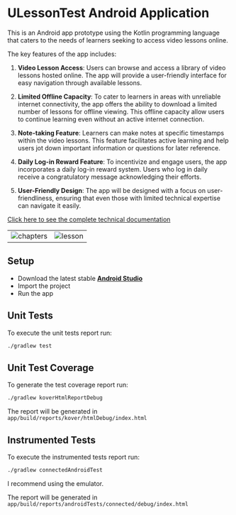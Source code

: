 # ULessonTest Android Application

This is an Android app prototype using the Kotlin programming language that caters to the needs of learners seeking to access video lessons online.

The key features of the app includes:

1. **Video Lesson Access**: Users can browse and access a library of video lessons hosted online. The app will provide a user-friendly interface for easy navigation through available lessons.

2. **Limited Offline Capacity**: To cater to learners in areas with unreliable internet connectivity, the app offers the ability to download a limited number of lessons for offline viewing. This offline capacity allow users to continue learning even without an active internet connection.

3. **Note-taking Feature**: Learners can make notes at specific timestamps within the video lessons. This feature facilitates active learning and help users jot down important information or questions for later reference.

4. **Daily Log-in Reward Feature**: To incentivize and engage users, the app incorporates a daily log-in reward system. Users who log in daily receive a congratulatory message acknowledging their efforts.

5. **User-Friendly Design**: The app will be designed with a focus on user-friendliness, ensuring that even those with limited technical expertise can navigate it easily.

[Click here to see the complete technical documentation](https://cristiano-madeira.notion.site/EdTech-Application-Prototype-c50ebe115ee54172b3a62aa8ff3639fa?pvs=74)

| | |
| --- | --- |
| ![chapters](https://ik.imagekit.io/lhpsfdvnd/Screenshot_2023-10-04-00-13-16-18_e9003ef0eea51102663529086d1a8477.jpg?updatedAt=1696379387543) | ![lesson](https://ik.imagekit.io/lhpsfdvnd/Screenshot_2023-10-04-00-13-57-18_e9003ef0eea51102663529086d1a8477.jpg?updatedAt=1696379293583) |

## Setup

- Download the latest stable [**Android Studio**](https://developer.android.com/studio)
- Import the project
- Run the app

## Unit Tests

To execute the unit tests report run:
```bash
./gradlew test
```
## Unit Test Coverage

To generate the test coverage report run:
```bash
./gradlew koverHtmlReportDebug
```
The report will be generated in `app/build/reports/kover/htmlDebug/index.html`

## Instrumented Tests

To execute the instrumented tests report run:
```bash
./gradlew connectedAndroidTest
```
I recommend using the emulator.

The report will be generated in `app/build/reports/androidTests/connected/debug/index.html`
